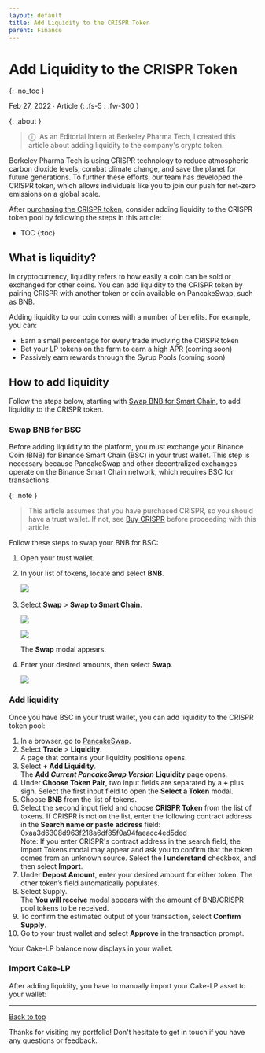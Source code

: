 ```yaml
---
layout: default
title: Add Liquidity to the CRISPR Token
parent: Finance
---
```


# Add Liquidity to the CRISPR Token
{: .no_toc }

Feb 27, 2022 ∙ Article
{: .fs-5 : .fw-300 }

{:  .about }
><span class="icon">&#9432;</span>&nbsp;&nbsp;As an Editorial Intern at Berkeley Pharma Tech, I created this article about adding liquidity to the company's crypto token.

Berkeley Pharma Tech is using CRISPR technology to reduce atmospheric carbon dioxide levels, combat climate change, and save the planet for future generations. To further these efforts, our team has developed the CRISPR token, which allows individuals like you to join our push for net-zero emissions on a global scale.

After [purchasing the CRISPR token](link), consider adding liquidity to the CRISPR token pool by following the steps in this article:

- TOC
{:toc} 

## What is liquidity?

In cryptocurrency, liquidity refers to how easily a coin can be sold or exchanged for other coins. You can add liquidity to the CRISPR token by pairing CRISPR with another token or coin available on PancakeSwap, such as BNB.

Adding liquidity to our coin comes with a number of benefits. For example, you can:

- Earn a small percentage for every trade involving the CRISPR token
- Bet your LP tokens on the farm to earn a high APR (coming soon)
- Passively earn rewards through the Syrup Pools (coming soon)

## How to add liquidity 

Follow the steps below, starting with [Swap BNB for Smart Chain](#swap-bnb-for-smart-chain), to add liquidity to the CRISPR token.

### Swap BNB for BSC

Before adding liquidity to the platform, you must exchange your Binance Coin (BNB) for Binance Smart Chain (BSC) in your trust wallet. This step is necessary because PancakeSwap and other decentralized exchanges operate on the Binance Smart Chain network, which requires BSC for transactions.

{:  .note }
> This article assumes that you have purchased CRISPR, so you should have a trust wallet. If not, see [Buy CRISPR](article) before proceeding with this article.

Follow these steps to swap your BNB for BSC:

1.  Open your trust wallet.
2.  In your list of tokens, locate and select **BNB**.  
      
    ![](https://miro.medium.com/v2/resize:fit:875/1*NMud74v-EwpsvriQeSiF4w.png)   
3.  Select **Swap** > **Swap to Smart Chain**.  
      
    ![](https://miro.medium.com/v2/resize:fit:875/1*orcEyyLuz85k1T5s4Mx0YQ.png)  
      
    ![](https://miro.medium.com/v2/resize:fit:875/1*LHXkvuLf-r_P27z9VaRVvQ.png)  
      
    The **Swap** modal appears.  
4.  Enter your desired amounts, then select **Swap**.  
      
    ![](https://miro.medium.com/v2/resize:fit:698/1*Q0DCdX8zVXV5grVFDEWz6A.png)

### Add liquidity

Once you have BSC in your trust wallet, you can add liquidity to the CRISPR token pool:

1.  In a browser, go to [PancakeSwap](https://pancakeswap.finance/).
2.  Select **Trade** \> **Liquidity**.  
    A page that contains your liquidity positions opens.
3.  Select **\+ Add Liquidity**.  
    The **Add** _**Current PancakeSwap Version**_ **Liquidity** page opens.
4.  Under **Choose Token Pair**, two input fields are separated by a **+** plus sign. Select the first input field to open the **Select a Token** modal.
5.  Choose **BNB** from the list of tokens.
6.  Select the second input field and choose **CRISPR Token** from the list of tokens. If CRISPR is not on the list, enter the following contract address in the **Search name or paste address** field: 0xaa3d6308d963f218a6df85f0a94faeacc4ed5ded  
    Note: If you enter CRISPR's contract address in the search field, the Import Tokens modal may appear and ask you to confirm that the token comes from an unknown source. Select the **I understand** checkbox, and then select **Import**.
7.  Under **Depost Amount**, enter your desired amount for either token. The other token’s field automatically populates.
8.  Select Supply.  
    The **You will receive** modal appears with the amount of BNB/CRISPR pool tokens to be received.
9.  To confirm the estimated output of your transaction, select **Confirm Supply**.
10.  Go to your trust wallet and select **Approve** in the transaction prompt.

Your Cake-LP balance now displays in your wallet.

### Import Cake-LP

After adding liquidity, you have to manually import your Cake-LP asset to your wallet:



---

[Back to top](#top)

Thanks for visiting my portfolio! Don't hesitate to get in touch if you have any questions or feedback.
